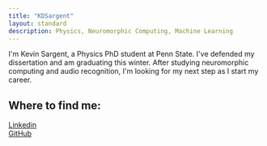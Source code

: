 ```yaml
---
title: "KDSargent"
layout: standard
description: Physics, Neuromorphic Computing, Machine Learning
---
```

I'm Kevin Sargent, a Physics PhD student at Penn State.
I've defended my dissertation and am graduating this winter.
After studying neuromorphic computing and audio recognition, I'm looking for my next step as I start my career.

## Where to find me:

[Linkedin](https://www.linkedin.com/in/kevin-sargent-305591237)<br>
[GitHub](https://github.com/kds300)